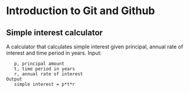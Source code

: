 # Introduction to Git and Github

## Simple interest calculator

A calculator that calculates simple interest given principal, annual rate of interest and time period in years.
Input:
```
   p, principal amount
   t, time period in years
   r, annual rate of interest
Output
   simple interest = p*t*r
```


